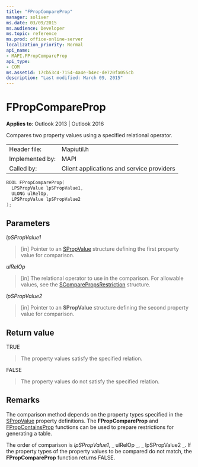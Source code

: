 ```yaml
---
title: "FPropCompareProp"
manager: soliver
ms.date: 03/09/2015
ms.audience: Developer
ms.topic: reference
ms.prod: office-online-server
localization_priority: Normal
api_name:
- MAPI.FPropCompareProp
api_type:
- COM
ms.assetid: 17cb53c4-7154-4a4e-b4ec-de720fa055cb
description: "Last modified: March 09, 2015"
---
```


# FPropCompareProp

**Applies to**: Outlook 2013 | Outlook 2016 
  
Compares two property values using a specified relational operator. 
  
|||
|:-----|:-----|
|Header file:  <br/> |Mapiutil.h  <br/> |
|Implemented by:  <br/> |MAPI  <br/> |
|Called by:  <br/> |Client applications and service providers  <br/> |
   
```cpp
BOOL FPropCompareProp(
  LPSPropValue lpSPropValue1,
  ULONG ulRelOp,
  LPSPropValue lpSPropValue2
);
```

## Parameters

_lpSPropValue1_
  
> [in] Pointer to an [SPropValue](spropvalue.md) structure defining the first property value for comparison. 
    
_ulRelOp_
  
> [in] The relational operator to use in the comparison. For allowable values, see the [SComparePropsRestriction](scomparepropsrestriction.md) structure. 
    
_lpSPropValue2_
  
> [in] Pointer to an **SPropValue** structure defining the second property value for comparison. 
    
## Return value

TRUE 
  
> The property values satisfy the specified relation. 
    
FALSE 
  
> The property values do not satisfy the specified relation.
    
## Remarks

The comparison method depends on the property types specified in the [SPropValue](spropvalue.md) property definitions. The **FPropCompareProp** and [FPropContainsProp](fpropcontainsprop.md) functions can be used to prepare restrictions for generating a table. 
  
The order of comparison is  _lpSPropValue1_, _ ulRelOp _, _ lpSPropValue2 _. If the property types of the property values to be compared do not match, the **FPropCompareProp** function returns FALSE. 
  

